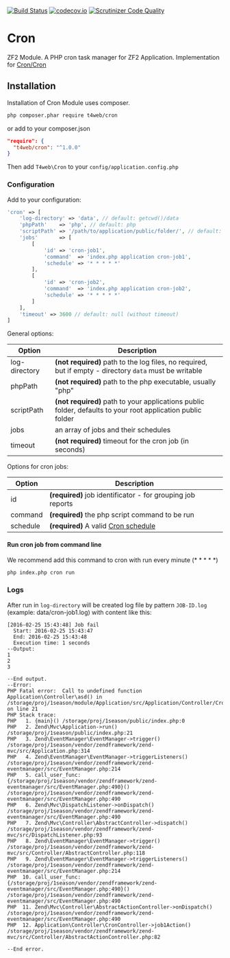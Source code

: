 [![Build Status](https://travis-ci.org/t4web/Cron.svg?branch=master)](https://travis-ci.org/t4web/Cron)
[![codecov.io](http://codecov.io/github/t4web/Cron/coverage.svg?branch=master)](http://codecov.io/github/t4web/Cron?branch=master)
[![Scrutinizer Code Quality](https://scrutinizer-ci.com/g/t4web/Cron/badges/quality-score.png?b=master)](https://scrutinizer-ci.com/g/t4web/Cron/?branch=master)

# Cron
ZF2 Module. A PHP cron task manager for ZF2 Application. Implementation for [Cron/Cron](https://github.com/Cron/Cron)

## Installation

Installation of Cron Module uses composer.

```sh
php composer.phar require t4web/cron
```

or add to your composer.json
```json
"require": {
  "t4web/cron": "^1.0.0"
}
```

Then add `T4web\Cron` to your `config/application.config.php`

### Configuration

Add to your configuration:

```php
'cron' => [
    'log-directory' => 'data', // default: getcwd()/data
    'phpPath'    => 'php', // default: php
    'scriptPath' => '/path/to/application/public/folder/', // default: getcwd()/public/
    'jobs'       => [
        [
            'id' => 'cron-job1',
            'command'  => 'index.php application cron-job1',
            'schedule' => '* * * * *'
        ],
        [
            'id' => 'cron-job2',
            'command'  => 'index.php application cron-job2',
            'schedule' => '* * * * *'
        ]
    ],
    'timeout' => 3600 // default: null (without timeout)
]
```

General options: 

| Option | Description |
|--------|-------------|
| log-directory | __(not required)__ path to the log files, no required, but if empty - directory `data` must be writable |
| phpPath | __(not required)__ path to the php executable, usually "php" |
| scriptPath | __(not required)__ path to your applications public folder, defaults to your root application public folder |
| jobs | an array of jobs and their schedules |
| timeout | __(not required)__ timeout for the cron job (in seconds) |

Options for cron jobs:

| Option | Description |
|--------|-------------|
| id | __(required)__ job identificator - for grouping job reports |
| command | __(required)__ the php script command to be run |
| schedule | __(required)__ A valid [Cron schedule](https://en.wikipedia.org/wiki/Cron) |

#### Run cron job from command line

We recommend add this command to cron with run every minute (* * * * *)

```sh
php index.php cron run
```

### Logs

After run in `log-directory` will be created log file by pattern `JOB-ID.log` (example: data/cron-job1.log) with content like this:
```
[2016-02-25 15:43:48] Job fail
  Start: 2016-02-25 15:43:47
  End: 2016-02-25 15:43:48
  Execution time: 1 seconds
--Output: 
1
2
3

--End output.
--Error: 
PHP Fatal error:  Call to undefined function Application\Controller\asd() in /storage/proj/1season/module/Application/src/Application/Controller/CronController.php on line 21
PHP Stack trace:
PHP   1. {main}() /storage/proj/1season/public/index.php:0
PHP   2. Zend\Mvc\Application->run() /storage/proj/1season/public/index.php:21
PHP   3. Zend\EventManager\EventManager->trigger() /storage/proj/1season/vendor/zendframework/zend-mvc/src/Application.php:314
PHP   4. Zend\EventManager\EventManager->triggerListeners() /storage/proj/1season/vendor/zendframework/zend-eventmanager/src/EventManager.php:214
PHP   5. call_user_func:{/storage/proj/1season/vendor/zendframework/zend-eventmanager/src/EventManager.php:490}() /storage/proj/1season/vendor/zendframework/zend-eventmanager/src/EventManager.php:490
PHP   6. Zend\Mvc\DispatchListener->onDispatch() /storage/proj/1season/vendor/zendframework/zend-eventmanager/src/EventManager.php:490
PHP   7. Zend\Mvc\Controller\AbstractController->dispatch() /storage/proj/1season/vendor/zendframework/zend-mvc/src/DispatchListener.php:93
PHP   8. Zend\EventManager\EventManager->trigger() /storage/proj/1season/vendor/zendframework/zend-mvc/src/Controller/AbstractController.php:118
PHP   9. Zend\EventManager\EventManager->triggerListeners() /storage/proj/1season/vendor/zendframework/zend-eventmanager/src/EventManager.php:214
PHP  10. call_user_func:{/storage/proj/1season/vendor/zendframework/zend-eventmanager/src/EventManager.php:490}() /storage/proj/1season/vendor/zendframework/zend-eventmanager/src/EventManager.php:490
PHP  11. Zend\Mvc\Controller\AbstractActionController->onDispatch() /storage/proj/1season/vendor/zendframework/zend-eventmanager/src/EventManager.php:490
PHP  12. Application\Controller\CronController->job1Action() /storage/proj/1season/vendor/zendframework/zend-mvc/src/Controller/AbstractActionController.php:82

--End error.
```